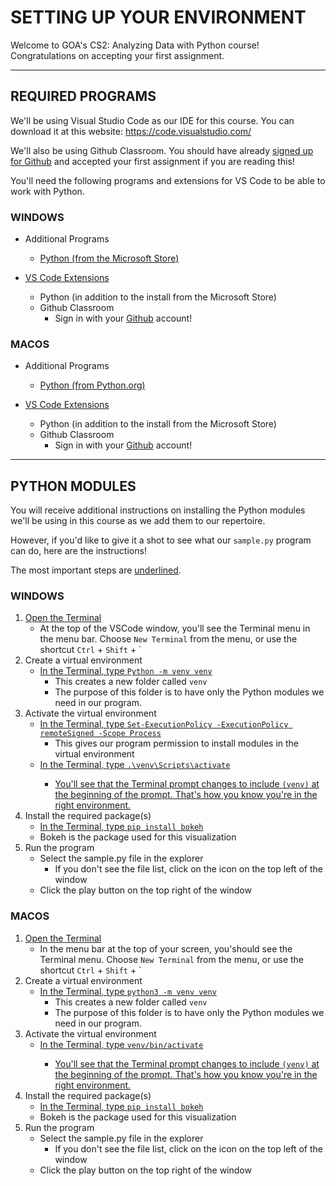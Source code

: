 # SETTING UP YOUR ENVIRONMENT

Welcome to GOA's CS2: Analyzing Data with Python course!
Congratulations on accepting your first assignment.

---

## REQUIRED PROGRAMS

We'll be using Visual Studio Code as our IDE for this course. You can download it at this website:
https://code.visualstudio.com/

We'll also be using Github Classroom. You should have already [signed up for Github](https://github.com/)
and accepted your first assignment if you are reading this!

You'll need the following programs and extensions for VS Code to be able to work with Python.



### WINDOWS
* Additional Programs
    * [Python (from the Microsoft Store)](https://www.microsoft.com/en-us/p/python-310/9pjpw5ldxlz5)

* [VS Code Extensions](https://code.visualstudio.com/docs/introvideos/extend)
    * Python (in addition to the install from the Microsoft Store)
    * Github Classroom
        * Sign in with your [Github](https://github.com/) account!


### MACOS
* Additional Programs
    * [Python (from Python.org)](https://www.python.org)

* [VS Code Extensions](https://code.visualstudio.com/docs/introvideos/extend)
    * Python (in addition to the install from the Microsoft Store)
    * Github Classroom
        * Sign in with your [Github](https://github.com/) account!

---

## PYTHON MODULES

You will receive additional instructions on installing the Python modules we'll be using in this course
as we add them to our repertoire.

However, if you'd like to give it a shot to see what our `sample.py` program can do, here are the instructions! 

The most important steps are <ins>underlined</ins>.


### WINDOWS
1. <ins>Open the Terminal</ins>
    * At the top of the VSCode window, you'll see the Terminal menu in the menu bar. Choose `New Terminal` from the menu, or use the shortcut `Ctrl` + `Shift` + \`
2. Create a virtual environment
    * <ins>In the Terminal, type `Python -m venv venv`</ins>
        * This creates a new folder called `venv`
        * The purpose of this folder is to have only the Python modules we need in our program.
3. Activate the virtual environment
    * <ins>In the Terminal, type `Set-ExecutionPolicy -ExecutionPolicy remoteSigned -Scope Process`</ins>
        * This gives our program permission to install modules in the virtual environment
    * <ins>In the Terminal, type `.\venv\Scripts\activate`
        * You'll see that the Terminal prompt changes to include `(venv)` at the beginning of the prompt. That's how you know you're in the right environment.
4. Install the required package(s)
    * <ins>In the Terminal, type `pip install bokeh`</ins>
    * Bokeh is the package used for this visualization
5. Run the program
    * Select the sample.py file in the explorer
        * If you don't see the file list, click on the icon on the top left of the window
    * Click the play button on the top right of the window


### MACOS
1. <ins>Open the Terminal</ins>
    * In the menu bar at the top of your screen, you'should see the Terminal menu. Choose `New Terminal` from the menu, or use the shortcut `Ctrl` + `Shift` + \`
2. Create a virtual environment
    * <ins>In the Terminal, type `python3 -m venv venv`</ins>
        * This creates a new folder called `venv`
        * The purpose of this folder is to have only the Python modules we need in our program.
3. Activate the virtual environment
    * <ins>In the Terminal, type `venv/bin/activate`
        * You'll see that the Terminal prompt changes to include `(venv)` at the beginning of the prompt. That's how you know you're in the right environment.
4. Install the required package(s)
    * <ins>In the Terminal, type `pip install bokeh`</ins>
    * Bokeh is the package used for this visualization
5. Run the program
    * Select the sample.py file in the explorer
        * If you don't see the file list, click on the icon on the top left of the window
    * Click the play button on the top right of the window